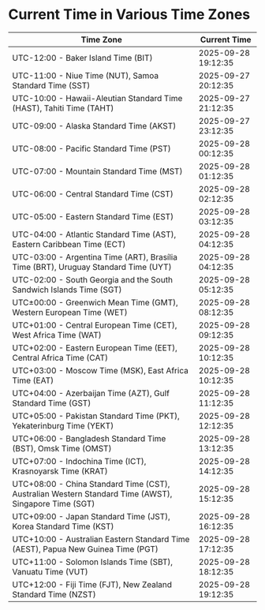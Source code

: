 # Current Time in Various Time Zones

| Time Zone | Current Time |
|-----------|--------------|
| UTC-12:00 - Baker Island Time (BIT) | 2025-09-28 19:12:35 |
| UTC-11:00 - Niue Time (NUT), Samoa Standard Time (SST) | 2025-09-27 20:12:35 |
| UTC-10:00 - Hawaii-Aleutian Standard Time (HAST), Tahiti Time (TAHT) | 2025-09-27 21:12:35 |
| UTC-09:00 - Alaska Standard Time (AKST) | 2025-09-27 23:12:35 |
| UTC-08:00 - Pacific Standard Time (PST) | 2025-09-28 00:12:35 |
| UTC-07:00 - Mountain Standard Time (MST) | 2025-09-28 01:12:35 |
| UTC-06:00 - Central Standard Time (CST) | 2025-09-28 02:12:35 |
| UTC-05:00 - Eastern Standard Time (EST) | 2025-09-28 03:12:35 |
| UTC-04:00 - Atlantic Standard Time (AST), Eastern Caribbean Time (ECT) | 2025-09-28 04:12:35 |
| UTC-03:00 - Argentina Time (ART), Brasília Time (BRT), Uruguay Standard Time (UYT) | 2025-09-28 04:12:35 |
| UTC-02:00 - South Georgia and the South Sandwich Islands Time (SGT) | 2025-09-28 05:12:35 |
| UTC±00:00 - Greenwich Mean Time (GMT), Western European Time (WET) | 2025-09-28 08:12:35 |
| UTC+01:00 - Central European Time (CET), West Africa Time (WAT) | 2025-09-28 09:12:35 |
| UTC+02:00 - Eastern European Time (EET), Central Africa Time (CAT) | 2025-09-28 10:12:35 |
| UTC+03:00 - Moscow Time (MSK), East Africa Time (EAT) | 2025-09-28 10:12:35 |
| UTC+04:00 - Azerbaijan Time (AZT), Gulf Standard Time (GST) | 2025-09-28 11:12:35 |
| UTC+05:00 - Pakistan Standard Time (PKT), Yekaterinburg Time (YEKT) | 2025-09-28 12:12:35 |
| UTC+06:00 - Bangladesh Standard Time (BST), Omsk Time (OMST) | 2025-09-28 13:12:35 |
| UTC+07:00 - Indochina Time (ICT), Krasnoyarsk Time (KRAT) | 2025-09-28 14:12:35 |
| UTC+08:00 - China Standard Time (CST), Australian Western Standard Time (AWST), Singapore Time (SGT) | 2025-09-28 15:12:35 |
| UTC+09:00 - Japan Standard Time (JST), Korea Standard Time (KST) | 2025-09-28 16:12:35 |
| UTC+10:00 - Australian Eastern Standard Time (AEST), Papua New Guinea Time (PGT) | 2025-09-28 17:12:35 |
| UTC+11:00 - Solomon Islands Time (SBT), Vanuatu Time (VUT) | 2025-09-28 18:12:35 |
| UTC+12:00 - Fiji Time (FJT), New Zealand Standard Time (NZST) | 2025-09-28 19:12:35 |
